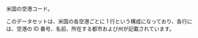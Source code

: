 ﻿米国の空港コード。<p>このデータセットは、米国の各空港ごとに 1 行という構成になっており、各行には、空港の ID 番号、名前、所在する都市および州が記載されています。

<!--HONumber=35.1-->

